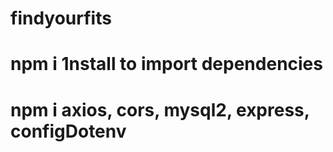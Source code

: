 # findyourfits

# npm i 1nstall to import dependencies
# npm i axios, cors, mysql2, express, configDotenv
